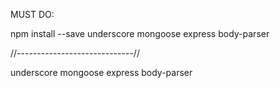 MUST DO:

npm install --save underscore mongoose express body-parser

//-----------------------------//

underscore
mongoose
express
body-parser